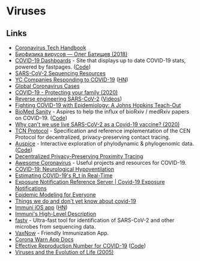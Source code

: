 # Viruses

## Links

* [Coronavirus Tech Handbook](https://coronavirustechhandbook.com/)
* [Биофизика вирусов — Олег Батищев \(2018\)](https://www.youtube.com/watch?v=kNwMwaNHcv8)
* [COVID-19 Dashboards](https://covid19dashboards.com/) - Site that displays up to date COVID-19 stats, powered by fastpages. \([Code](https://github.com/github/covid19-dashboard)\)
* [SARS-CoV-2 Sequencing Resources](https://github.com/CDCgov/SARS-CoV-2_Sequencing)
* [YC Companies Responding to COVID-19](https://www.ycombinator.com/covid) \([HN](https://news.ycombinator.com/item?id=22687131)\)
* [Global Coronavirus Cases](https://coronavirus.projectpage.app/)
* [COVID-19 - Protecting your family \(2020\)](https://vimeo.com/399733860)
* [Reverse engineering SARS-CoV-2](https://github.com/geohot/corona) \([Videos](https://www.youtube.com/watch?v=8vWaawiUteM)\)
* [Fighting COVID-19 with Epidemiology: A Johns Hopkins Teach-Out](https://www.coursera.org/learn/covid19-epidemiology)
* [BioMed Sanity](http://biomed-sanity.com/) - Aspires to help the influx of bioRxiv / medRxiv papers on COVID-19. \([Code](https://github.com/karpathy/covid-sanity)\)
* [Why can't we use live SARS-CoV-2 as a Covid-19 vaccine? \(2020\)](https://www.reddit.com/r/askscience/comments/fwuyem/why_cant_we_use_live_sarscov2_as_a_covid19_vaccine/)
* [TCN Protocol](https://github.com/TCNCoalition/TCN) - Specification and reference implementation of the CEN Protocol for decentralized, privacy-preserving contact tracing.
* [Auspice](https://nextstrain.github.io/auspice/) - Interactive exploration of phylodynamic & phylogenomic data. \([Code](https://github.com/nextstrain/auspice)\)
* [Decentralized Privacy-Preserving Proximity Tracing](https://github.com/DP-3T/documents)
* [Awesome Coronavirus](https://github.com/soroushchehresa/awesome-coronavirus) - Useful projects and resources for COVID-19.
* [COVID-19: Neurological Hypoventilation](https://mad.science.blog/2020/04/11/covid-19-neurological-hypoventilation/)
* [Estimating COVID-19's R\_t in Real-Time](https://github.com/k-sys/covid-19/blob/master/Realtime%20R0.ipynb)
* [Exposure Notification Reference Server \| Covid-19 Exposure Notifications](https://github.com/google/exposure-notifications-server)
* [Epidemic Modeling for Everyone](https://github.com/DataForScience/Epidemiology101)
* [Things we do and don't yet know about covid-19](https://twitter.com/meganranney/status/1264589288659922945)
* [Immuni iOS app](https://github.com/immuni-app/immuni-app-ios) \([HN](https://news.ycombinator.com/item?id=23396499)\)
* [Immuni's High-Level Description](https://github.com/immuni-app/immuni-documentation)
* [fastv](https://github.com/OpenGene/fastv) - Ultra-fast tool for identification of SARS-CoV-2 and other microbes from sequencing data.
* [VaxNow](https://vaxnow.org/) - Friendly Immunization App.
* [Corona Warn App Docs](https://github.com/corona-warn-app/cwa-documentation)
* [Effective Reproduction Number for COVID-19](https://rt.live/) \([Code](https://github.com/rtcovidlive/covid-dash)\)
* [Viruses and the Evolution of Life \(2005\)](https://www.asmscience.org/content/book/10.1128/9781555817626)

